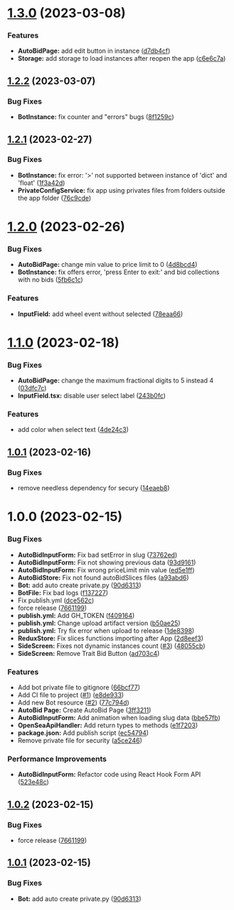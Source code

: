 # [1.3.0](https://github.com/albertalef/alphatools/compare/v1.2.2...v1.3.0) (2023-03-08)


### Features

* **AutoBidPage:** add edit button in instance ([d7db4cf](https://github.com/albertalef/alphatools/commit/d7db4cfa04dee70327903eb11aefee2318103bb3))
* **Storage:** add storage to load instances after reopen the app ([c6e6c7a](https://github.com/albertalef/alphatools/commit/c6e6c7a09be4b791f95009023ed5bc71b178c3bf))

## [1.2.2](https://github.com/albertalef/alphatools/compare/v1.2.1...v1.2.2) (2023-03-07)


### Bug Fixes

* **BotInstance:** fix counter and "errors" bugs ([8f1259c](https://github.com/albertalef/alphatools/commit/8f1259c5dca890674d8682bd09f98d6f2371a15a))

## [1.2.1](https://github.com/albertalef/alphatools/compare/v1.2.0...v1.2.1) (2023-02-27)


### Bug Fixes

* **BotInstance:** fix error: '>' not supported between instance of 'dict' and 'float' ([1f3a42d](https://github.com/albertalef/alphatools/commit/1f3a42d10ec3f74bd59ae58655118e533ca0ce0e))
* **PrivateConfigService:** fix app using privates files from folders outside the app folder ([76c9cde](https://github.com/albertalef/alphatools/commit/76c9cdea1ff1a294196b8ecc737fcde19e9ef3a9))

# [1.2.0](https://github.com/albertalef/alphatools/compare/v1.1.0...v1.2.0) (2023-02-26)


### Bug Fixes

* **AutoBidPage:** change min value to price limit to 0 ([4d8bcd4](https://github.com/albertalef/alphatools/commit/4d8bcd407ed8ed452ed2afa47e8ab60160bbb7a3))
* **BotInstance:** fix offers error, 'press Enter to exit:' and bid collections with no bids ([5fb6c1c](https://github.com/albertalef/alphatools/commit/5fb6c1c426b586feb151227f4cbadc9d58b335cb))


### Features

* **InputField:** add wheel event without selected ([78eaa66](https://github.com/albertalef/alphatools/commit/78eaa66d59cb552c480bd5bd03fe86f78ecdda28))

# [1.1.0](https://github.com/albertalef/alphatools/compare/v1.0.1...v1.1.0) (2023-02-18)


### Bug Fixes

* **AutoBidPage:** change the maximum fractional digits to 5 instead 4 ([03dfc7c](https://github.com/albertalef/alphatools/commit/03dfc7c2899161d02b7c888d32b88a6195fe3416))
* **InputField.tsx:** disable user select label ([243b0fc](https://github.com/albertalef/alphatools/commit/243b0fc514ca79098842379ca057f1dfb4553687))


### Features

* add color when select text ([4de24c3](https://github.com/albertalef/alphatools/commit/4de24c37f406f3a1aa529b4cf11195f79814fef8))

## [1.0.1](https://github.com/albertalef/alphatools/compare/v1.0.0...v1.0.1) (2023-02-16)


### Bug Fixes

* remove needless dependency for secury ([14eaeb8](https://github.com/albertalef/alphatools/commit/14eaeb8f4aceb76b124b247841a761bfa0160918))

# 1.0.0 (2023-02-15)


### Bug Fixes

* **AutoBidInputForm:** Fix bad setError in slug ([73762ed](https://github.com/albertalef/alphatools/commit/73762ed1ef10ab77a4ae36c8eee3871a130b2f30))
* **AutoBidInputForm:** Fix not showing previous data ([93d9161](https://github.com/albertalef/alphatools/commit/93d9161d22c057a75320b9ee8fae9765e8f3a094))
* **AutoBidInputForm:** Fix wrong priceLimit min value ([ed5e1ff](https://github.com/albertalef/alphatools/commit/ed5e1ff1e17a1b2bf6eed134211b0990c5d65aa7))
* **AutoBidStore:** Fix not found autoBidSlices files ([a93abd6](https://github.com/albertalef/alphatools/commit/a93abd659f522aa5145db49f57d6152d46945694))
* **Bot:** add auto create private.py ([90d6313](https://github.com/albertalef/alphatools/commit/90d6313f60bd9b211d551bc1627c66d744851573))
* **BotFile:** Fix bad logs ([f137227](https://github.com/albertalef/alphatools/commit/f13722717a956664ed7c701256dd2abb063fc523))
* Fix publish.yml ([dce562c](https://github.com/albertalef/alphatools/commit/dce562c82768a9d7421dfdcfcbee65442d2bced4))
* force release ([7661199](https://github.com/albertalef/alphatools/commit/7661199308b47442cd461d75f20ccda5f97359a7))
* **publish.yml:** Add GH_TOKEN ([f409164](https://github.com/albertalef/alphatools/commit/f409164cb27bd996c650e584c0b2a39b6fe9d1a2))
* **publish.yml:** Change upload artifact version ([b50ae25](https://github.com/albertalef/alphatools/commit/b50ae2565662323163eb7929b41c387d85ed053d))
* **publish.yml:** Try fix error when upload to release ([1de8398](https://github.com/albertalef/alphatools/commit/1de8398bff403bb08f1bcbc186ece742b332fa75))
* **ReduxStore:** Fix slices functions importing after App ([2d8eef3](https://github.com/albertalef/alphatools/commit/2d8eef32ca29e79e427e786e8fa4a5e1e92a011a))
* **SideScreen:** Fixes not dynamic instances count ([#3](https://github.com/albertalef/alphatools/issues/3)) ([48055cb](https://github.com/albertalef/alphatools/commit/48055cba1ff5a4e3f019ce4c064b8eb49c5d6e39))
* **SideScreen:** Remove Trait Bid Button ([ad703c4](https://github.com/albertalef/alphatools/commit/ad703c48099cc75a3f850904965fe0974b586024))


### Features

* Add bot private file to gitignore ([66bcf77](https://github.com/albertalef/alphatools/commit/66bcf77aef2832cb912160ce0649d03f79df0f20))
* Add CI file to project ([#1](https://github.com/albertalef/alphatools/issues/1)) ([e8de933](https://github.com/albertalef/alphatools/commit/e8de933e6ded3e27f2e99fb6f4798987a4cbb5cb))
* Add new Bot resource ([#2](https://github.com/albertalef/alphatools/issues/2)) ([77c794d](https://github.com/albertalef/alphatools/commit/77c794d856af5c61a4ef2732716693349e5e2520))
* **AutoBid Page:** Create AutoBid Page ([3ff3211](https://github.com/albertalef/alphatools/commit/3ff3211b9005f5742fd54102c970e08574d6d610))
* **AutoBidInputForm:** Add animation when loading slug data ([bbe57fb](https://github.com/albertalef/alphatools/commit/bbe57fb06d167c9993992a0a13ce73008b9123a6))
* **OpenSeaApiHandler:** Add return types to methods ([e1f7203](https://github.com/albertalef/alphatools/commit/e1f72034eec6a75bde5f5e1aab1c99f87dbf0acc))
* **package.json:** Add publish script ([ec54794](https://github.com/albertalef/alphatools/commit/ec547942e6e475028b6c1732b71783e844b8dd8b))
* Remove private file for security ([a5ce246](https://github.com/albertalef/alphatools/commit/a5ce246aa7ede1aff7e49e2557ee92d131365a65))


### Performance Improvements

* **AutoBidInputForm:** Refactor code using React Hook Form API ([523e48c](https://github.com/albertalef/alphatools/commit/523e48c610da39e8b07f04b61f863d5a49438a84))

## [1.0.2](https://github.com/albertalef/alphatools/compare/v1.0.1...v1.0.2) (2023-02-15)


### Bug Fixes

* force release ([7661199](https://github.com/albertalef/alphatools/commit/7661199308b47442cd461d75f20ccda5f97359a7))

## [1.0.1](https://github.com/albertalef/alphatools/compare/v1.0.0...v1.0.1) (2023-02-15)


### Bug Fixes

* **Bot:** add auto create private.py ([90d6313](https://github.com/albertalef/alphatools/commit/90d6313f60bd9b211d551bc1627c66d744851573))
